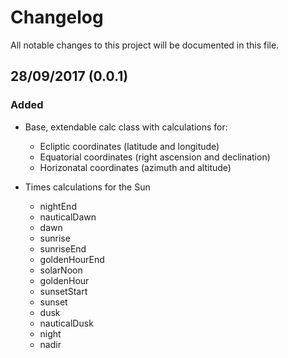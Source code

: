 # Changelog

All notable changes to this project will be documented in this file.

## 28/09/2017 (0.0.1)

### Added

- Base, extendable calc class with calculations for:
  - Ecliptic coordinates (latitude and longitude)
  - Equatorial coordinates (right ascension and declination)
  - Horizonatal coordinates (azimuth and altitude)

- Times calculations for the Sun
  - nightEnd
  - nauticalDawn
  - dawn
  - sunrise
  - sunriseEnd
  - goldenHourEnd
  - solarNoon
  - goldenHour
  - sunsetStart
  - sunset
  - dusk
  - nauticalDusk
  - night
  - nadir
